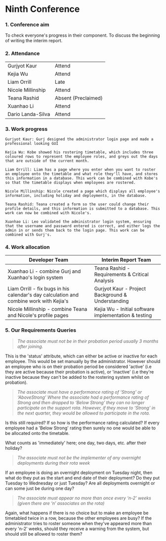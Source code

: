 # Ninth Conference

### 1. Conference aim

   To check everyone's progress in their component. To discuss the beginning of writing the interim report.

### 2. Attendance

|                   |                     |
| ----------------- | ------------------- |
| Gurjyot Kaur      | Attend              |
| Kejia Wu          | Attend              |
| Liam Orrill       | Late                |
| Nicole Millinship | Attend              |
| Teana Rashid      | Absent (Preclaimed) |
| Xuanhao Li        | Attend              |
| Dario Landa-Silva | Attend              |

### 3. Work progress

```
Gurjyot Kaur: Gurj designed the administrator login page and made a professional looking GUI 

Kejia Wu: Kobe showed his rostering timetable, which includes three coloured rows to represent the employee roles, and greys out the days that are outside of the current month.

Liam Orrill: Liam has a page where you enter when you want to roster an employee onto the timetable and what role they'll have, and stores this information in a database. This work can be combined with Kobe's so that the timetable displays when employees are rostered. 

Nicole Millinship: Nicole created a page which displays all employee's information, including holiday and deployments, in the database.

Teana Rashid: Teana created a form so the user could change their profile details, and this information is submitted to a database. This work can now be combined with Nicole's.  

Xuanhao Li: Leo validated the administrator login system, ensuring that the username and password entered is correct, and either logs the admin in or sends them back to the login page. This work can be combined with Gurj's.
```

### 4. Work allocation

| Developer Team                                               | Interim Report Team                                  |
| ------------------------------------------------------------ | ---------------------------------------------------- |
| Xuanhao Li - combine Gurj and Xuanhao's login system         | Teana Rashid - Requirements & Critical Analysis      |
| Liam Orrill - fix bugs in his calendar's day calculation and combine work with Kejia's | Gurjyot Kaur - Project Background & Understanding    |
| Nicole Millinship - combine Teana and Nicole's profile pages | Kejia Wu - Initial software implementation & testing |

### 5. Our Requirements Queries

> *The associate must not be in their probation period usually 3 months after joining.* 

This is the 'status' attribute, which can either be active or inactive for each employee. This would be set manually by the administrator.  However should an employee who is on their probation period be considered 'active' (i.e they are active because their probation is active), or 'inactive' (i.e they're inactive because they can't be added to the rostering system whilst on probation). <br>

> *The associate must have a performance rating of ‘Strong’ or ‘AboveStrong’ Where the associate had a performance rating of Strong and then dropped to ‘Below Strong’ they can no longer participate on the support rota. However, if they move to ‘Strong’ in the next quarter, they would be allowed to participate in the rota.*

Is this still required? If so how is the performance rating calculated? If every employee had a 'Below Strong' rating then surely no one would be able to be allocated onto the timetable. <br>

What counts as 'immediately' here; one day, two days, etc. after their holiday? <br>

> *The associate must not be the implementer of any overnight deployments during their rota week*

If an employee is doing an overnight deployment on Tuesday night, then what do they put as the start and end date of their deployment? Do they put Tuesday to Wednesday or just Tuesday? Are all deployments overnight or can some just be during one day? <br>

> *The associate must appear no more than once every ‘n-2’ weeks (given there are ‘n’ associates on the rota)*

Again, what happens if there is no choice but to make an employee be timetabled twice in a row, because the other employees are busy? If the administrator tries to roster someone when they've appeared more than every 'n-2' weeks, should they receive a warning from the system, but should still be allowed to roster them?